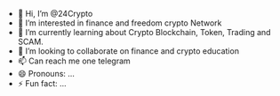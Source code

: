 - 👋 Hi, I’m @24Crypto
- 👀 I’m interested in finance and freedom crypto Network 
- 🌱 I’m currently learning about Crypto Blockchain, Token, Trading and SCAM.
- 💞️ I’m looking to collaborate on finance and crypto education 
- 📫 Can reach me one telegram 
- 😄 Pronouns: ...
- ⚡ Fun fact: ...

<!---
24Crypto/24Crypto is a ✨ special ✨ repository because its `README.md` (this file) appears on your GitHub profile.
You can click the Preview link to take a look at your changes.
--->
